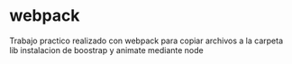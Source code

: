 # webpack
Trabajo practico realizado con webpack para copiar archivos a la carpeta lib
instalacion de boostrap y animate mediante node

